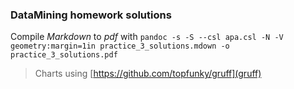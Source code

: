 ### DataMining homework solutions

Compile *Markdown* to *pdf* with ```pandoc -s -S --csl apa.csl -N -V geometry:margin=1in practice_3_solutions.mdown -o practice_3_solutions.pdf```

> Charts using [https://github.com/topfunky/gruff](gruff)
